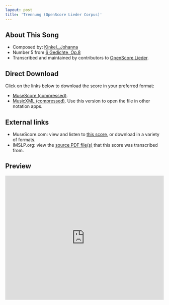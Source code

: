 ```yaml
---
layout: post
title: 'Trennung (OpenScore Lieder Corpus)'
---
```


## About This Song

- Composed by: [Kinkel,_Johanna](https://fourscoreandmore.org/openscore/lieder/Kinkel,_Johanna)
- Number 5 from [6 Gedichte, Op.8](https://fourscoreandmore.org/openscore/lieder/Kinkel,_Johanna/6_Gedichte,_Op.8)
- Transcribed and maintained by contributors to [OpenScore Lieder].

[OpenScore Lieder]: https://musescore.com/openscore-lieder-corpus

## Direct Download

Click on the links below to download the score in your preferred format:
- [MuseScore (compressed)](https://github.com/openscore/lieder/blob/main/scores/Kinkel,_Johanna/6_Gedichte,_Op.8/5_Trennung/lc6141648.mscz?raw=true).
- [MusicXML (compressed)](https://github.com/openscore/lieder/blob/main/scores/Kinkel,_Johanna/6_Gedichte,_Op.8/5_Trennung/lc6141648.mxl?raw=true). Use this version to open the file in other notation apps.

## External links

- MuseScore.com: view and listen to [this score][MuseScore], or download in a variety of formats.
- IMSLP.org: view the [source PDF file(s)][IMSLP] that this score was transcribed from.

[MuseScore]: https://musescore.com/score/6141648
[IMSLP]: https://imslp.org/wiki/Special:ReverseLookup/618111

## Preview

<iframe width="100%" height="394" src="https://musescore.com/openscore-lieder-corpus/scores/6141648/embed" frameborder="0" allowfullscreen allow="autoplay; fullscreen"></iframe>

